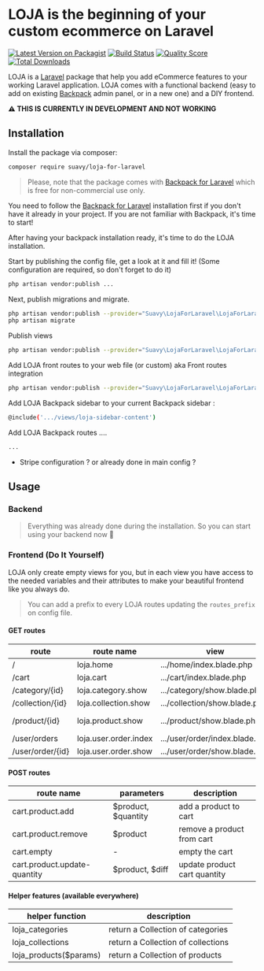 # LOJA is the beginning of your custom ecommerce on Laravel

[![Latest Version on Packagist](https://img.shields.io/packagist/v/suavy/loja-for-laravel.svg?style=flat-square)](https://packagist.org/packages/suavy/loja-for-laravel)
[![Build Status](https://img.shields.io/travis/suavy/loja-for-laravel/master.svg?style=flat-square)](https://travis-ci.org/suavy/loja-for-laravel)
[![Quality Score](https://img.shields.io/scrutinizer/g/suavy/loja-for-laravel.svg?style=flat-square)](https://scrutinizer-ci.com/g/suavy/loja-for-laravel)
[![Total Downloads](https://img.shields.io/packagist/dt/suavy/loja-for-laravel.svg?style=flat-square)](https://packagist.org/packages/suavy/loja-for-laravel)

LOJA is a [Laravel](https://laravel.com/) package that help you add eCommerce features to your working Laravel application. LOJA comes with a functional backend (easy to add on existing [Backpack](https://backpackforlaravel.com/) admin panel, or in a new one) and a DIY frontend.

__:warning: THIS IS CURRENTLY IN DEVELOPMENT AND NOT WORKING__

## Installation

Install the package via composer:

```bash
composer require suavy/loja-for-laravel
```

> Please, note that the package comes with [Backpack for Laravel](https://backpackforlaravel.com/) which is free for non-commercial use only.

You need to follow the [Backpack for Laravel](https://backpackforlaravel.com/) installation first if you don't have it already in your project. If you are not familiar with Backpack, it's time to start!

After having your backpack installation ready, it's time to do the LOJA installation.

Start by publishing the config file, get a look at it and fill it! (Some configuration are required, so don't forget to do it)

```bash
php artisan vendor:publish ...
```

Next, publish migrations and migrate.
```bash
php artisan vendor:publish --provider="Suavy\LojaForLaravel\LojaForLaravelServiceProvider" --tag="migrations"
php artisan migrate
```

Publish views
```bash
php artisan vendor:publish --provider="Suavy\LojaForLaravel\LojaForLaravelServiceProvider" --tag="views"
```

Add LOJA front routes to your web file (or custom) aka Front routes integration
```bash
php artisan vendor:publish --provider="Suavy\LojaForLaravel\LojaForLaravelServiceProvider" --tag="views"
```

Add LOJA Backpack sidebar to your current Backpack sidebar :
```bash
@include('.../views/loja-sidebar-content')
```

Add LOJA Backpack routes ....
```bash
...
```

- Stripe configuration ? or already done in main config ?

## Usage

### Backend
> Everything was already done during the installation. So you can start using your backend now :rocket:

### Frontend (Do It Yourself)
LOJA only create empty views for you, but in each view you have access to the needed variables and their attributes to make your beautiful frontend like you always do.

> You can add a prefix to every LOJA routes updating the ``routes_prefix`` on config file.
>
#### GET routes

| route | route name | view | variables |
|---|---|---|---|
| / | loja.home | .../home/index.blade.php | $featuredProducts |
| /cart | loja.cart | .../cart/index.blade.php | $cart |
| /category/{id} | loja.category.show | .../category/show.blade.php |  $category |
| /collection/{id} | loja.collection.show | .../collection/show.blade.php | $collection |
| /product/{id} | loja.product.show | .../product/show.blade.php | $product, $relatedProducts |
| /user/orders | loja.user.order.index | .../user/order/index.blade.php | $orders |
| /user/order/{id} | loja.user.order.show | .../user/order/show.blade.php | $order |

<!-- todo Missing checkout/payment routes -->

#### POST routes

| route name | parameters | description |
|---|---|---|
| cart.product.add | $product, $quantity | add a product to cart |
| cart.product.remove | $product | remove a product from cart |
| cart.empty | - | empty the cart |
| cart.product.update-quantity | $product, $diff | update product cart quantity |

#### Helper features (available everywhere)

| helper function | description |
|---|---|
| loja_categories | return a Collection of categories |
| loja_collections | return a Collection of collections |
| loja_products($params) | return a Collection of products |
